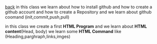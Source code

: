 [back](../README.md)
in this class we learn about how to install github and how to create a github account and how to create a Repository and we learn about github coomand (init,commit,push,pull)

in this class we create a first **HTML Program** and we learn about **HTML content**(Head, body)
we learn some **HTML Command** like (Heading,parghraph,links,imges)
